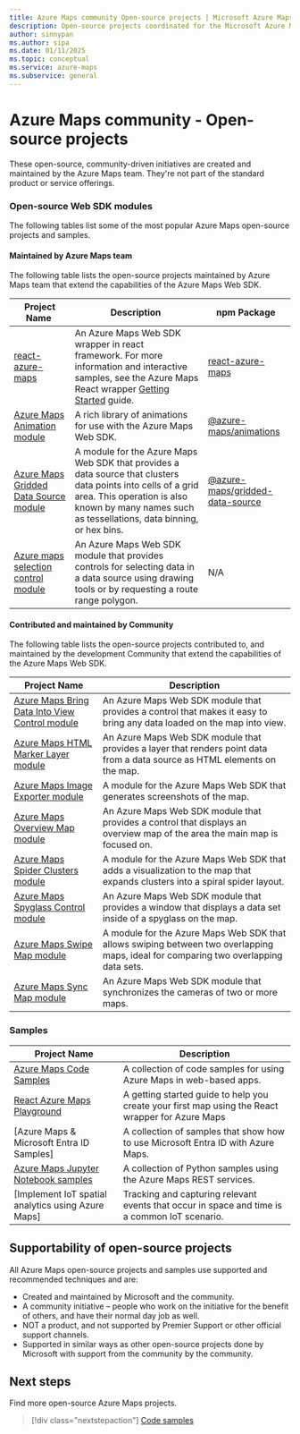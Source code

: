 ```yaml
---
title: Azure Maps community Open-source projects | Microsoft Azure Maps
description: Open-source projects coordinated for the Microsoft Azure Maps platform.
author: sinnypan
ms.author: sipa
ms.date: 01/11/2025
ms.topic: conceptual
ms.service: azure-maps
ms.subservice: general
---
```


# Azure Maps community - Open-source projects

These open-source, community-driven initiatives are created and maintained by the Azure Maps team. They're not part of the standard product or service offerings.

### Open-source Web SDK modules

The following tables list some of the most popular Azure Maps open-source projects and samples.

#### Maintained by Azure Maps team

The following table lists the open-source projects maintained by Azure Maps team that extend the capabilities of the Azure Maps Web SDK.

| Project Name | Description  | npm Package  |
|--------------|--------------|--------------|
| [react-azure-maps] | An Azure Maps Web SDK wrapper in react framework. For more information and interactive samples, see the Azure Maps React wrapper [Getting Started] guide. | [react-azure-maps][react-azure-maps-npm] |
| [Azure Maps Animation module] | A rich library of animations for use with the Azure Maps Web SDK. | [@azure-maps/animations] |
| [Azure Maps Gridded Data Source module] | A module for the Azure Maps Web SDK that provides a data source that clusters data points into cells of a grid area. This operation is also known by many names such as tessellations, data binning, or hex bins.  | [@azure-maps/gridded-data-source] |
| [Azure maps selection control module] | An Azure Maps Web SDK module that provides controls for selecting data in a data source using drawing tools or by requesting a route range polygon. | N/A |

#### Contributed and maintained by Community

The following table lists the open-source projects contributed to, and maintained by the development Community that extend the capabilities of the Azure Maps Web SDK.

| Project Name                   | Description |
|--------------------------------|-------------|
| [Azure Maps Bring Data Into View Control module] | An Azure Maps Web SDK module that provides a control that makes it easy to bring any data loaded on the map into view. |
| [Azure Maps HTML Marker Layer module] | An Azure Maps Web SDK module that provides a layer that renders point data from a data source as HTML elements on the map. |
| [Azure Maps Image Exporter module] | A module for the Azure Maps Web SDK that generates screenshots of the map. |
| [Azure Maps Overview Map module] | An Azure Maps Web SDK module that provides a control that displays an overview map of the area the main map is focused on. |
| [Azure Maps Spider Clusters module] | A module for the Azure Maps Web SDK that adds a visualization to the map that expands clusters into a spiral spider layout. |
| [Azure Maps Spyglass Control module] | An Azure Maps Web SDK module that provides a window that displays a data set inside of a spyglass on the map.  |
| [Azure Maps Swipe Map module] | A module for the Azure Maps Web SDK that allows swiping between two overlapping maps, ideal for comparing two overlapping data sets. |
| [Azure Maps Sync Map module] | An Azure Maps Web SDK module that synchronizes the cameras of two or more maps. |

### Samples

| Project Name                   | Description |
|--------------------------------|-------------|
| [Azure Maps Code Samples] | A collection of code samples for using Azure Maps in web-based apps. |
| [React Azure Maps Playground] | A getting started guide to help you create your first map using the React wrapper for Azure Maps |
| [Azure Maps & Microsoft Entra ID Samples] | A collection of samples that show how to use Microsoft Entra ID with Azure Maps. |
| [Azure Maps Jupyter Notebook samples] | A collection of Python samples using the Azure Maps REST services. |
| [Implement IoT spatial analytics using Azure Maps] | Tracking and capturing relevant events that occur in space and time is a common IoT scenario. |

## Supportability of open-source projects

All Azure Maps open-source projects and samples use supported and recommended techniques and are:

- Created and maintained by Microsoft and the community.
- A community initiative – people who work on the initiative for the benefit of others, and have their normal day job as well.
- NOT a product, and not supported by Premier Support or other official support channels.
- Supported in similar ways as other open-source projects done by Microsoft with support from the community by the community.

## Next steps

Find more open-source Azure Maps projects.

> [!div class="nextstepaction"]
> [Code samples]

[@azure-maps/animations]: https://www.npmjs.com/package/@azure-maps/animations
[@azure-maps/gridded-data-source]: https://www.npmjs.com/package/@azure-maps/gridded-data-source
[Azure Maps Animation module]: https://github.com/Azure-Samples/azure-maps-animations
[Azure Maps Bring Data Into View Control module]: https://github.com/Azure-Samples/azure-maps-bring-data-into-view-control
[Azure Maps Code Samples]: https://github.com/Azure-Samples/AzureMapsCodeSamples
[Azure Maps Gridded Data Source module]: https://github.com/Azure-Samples/azure-maps-gridded-data-source
[Azure Maps HTML Marker Layer module]: https://github.com/Azure-Samples/azure-maps-html-marker-layer
[Azure Maps Image Exporter module]: https://github.com/Azure-Samples/azure-maps-image-exporter
[Azure Maps Jupyter Notebook samples]: https://github.com/Azure-Samples/Azure-Maps-Jupyter-Notebook
[Azure Maps Overview Map module]: https://github.com/Azure-Samples/azure-maps-overview-map
[Azure Maps Selection Control module]: https://github.com/Azure-Samples/azure-maps-selection-control
[Azure Maps Spider Clusters module]: https://github.com/Azure-Samples/azure-maps-spider-clusters
[Azure Maps Spyglass Control module]: https://github.com/Azure-Samples/azure-maps-spyglass-control
[Azure Maps Swipe Map module]: https://github.com/Azure-Samples/azure-maps-swipe-map
[Azure Maps Sync Map module]: https://github.com/Azure-Samples/azure-maps-sync-maps
[Code samples]: /samples/browse/?products=azure-maps
[Getting Started]: https://azure.github.io/react-azure-maps-playground/?path=/docs/getting-started--docs
[React Azure Maps Playground]: https://azure.github.io/react-azure-maps-playground/?path=/docs/getting-started--docs
[react-azure-maps]: https://github.com/Azure/react-azure-maps
[react-azure-maps-npm]: https://www.npmjs.com/package/react-azure-maps

